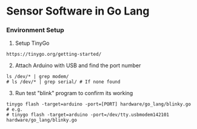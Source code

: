Sensor Software in Go Lang
==========================

### Environment Setup

1. Setup TinyGo
```shell
https://tinygo.org/getting-started/
```

2. Attach Arduino with USB and find the port number
```shell
ls /dev/* | grep modem/
# ls /dev/* | grep serial/ # If none found
```

3. Run test "blink" program to confirm its working
```shell
tinygo flash -target=arduino -port=[PORT] hardware/go_lang/blinky.go
# e.g.
# tinygo flash -target=arduino -port=/dev/tty.usbmodem142101 hardware/go_lang/blinky.go
```